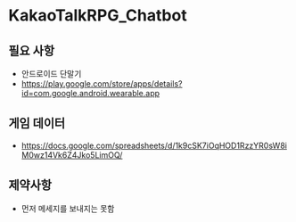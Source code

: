 # KakaoTalkRPG_Chatbot

## 필요 사항
* 안드로이드 단말기
* https://play.google.com/store/apps/details?id=com.google.android.wearable.app

## 게임 데이터
* https://docs.google.com/spreadsheets/d/1k9cSK7iOqHOD1RzzYR0sW8iM0wz14Vk6Z4Jko5LimOQ/

## 제약사항
* 먼저 메세지를 보내지는 못함
